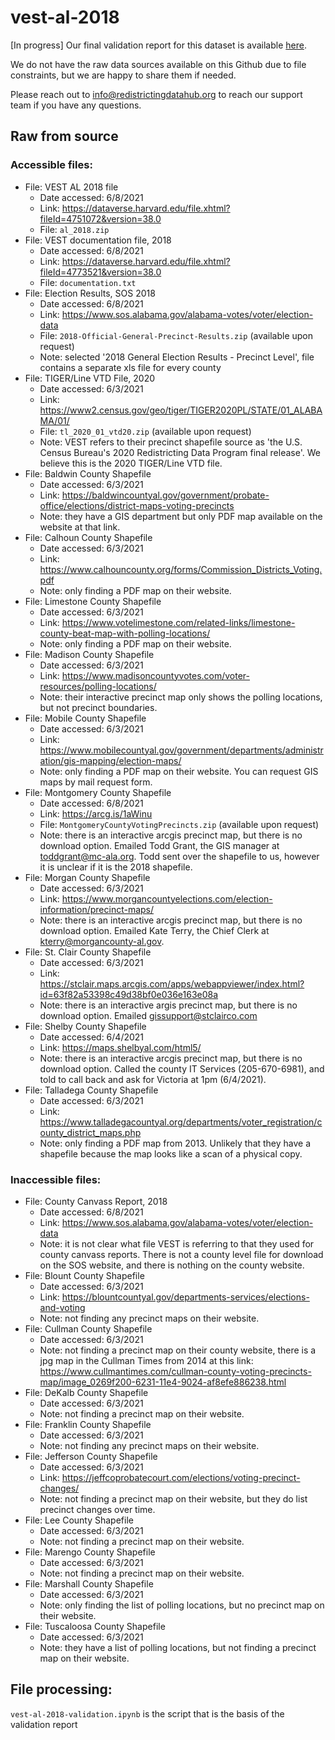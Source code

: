 # vest-al-2018

[In progress] Our final validation report for this dataset is available [here]().

We do not have the raw data sources available on this Github due to file constraints, but we are happy to share them if needed. 

Please reach out to info@redistrictingdatahub.org to reach our support team if you have any questions.

## Raw from source

### Accessible files:

- File: VEST AL 2018 file
   - Date accessed: 6/8/2021
   - Link: https://dataverse.harvard.edu/file.xhtml?fileId=4751072&version=38.0
   - File: `al_2018.zip`
- File: VEST documentation file, 2018
   - Date accessed: 6/8/2021
   - Link: https://dataverse.harvard.edu/file.xhtml?fileId=4773521&version=38.0
   - File: `documentation.txt`
- File: Election Results, SOS 2018
   - Date accessed: 6/8/2021
   - Link: https://www.sos.alabama.gov/alabama-votes/voter/election-data
   - File: `2018-Official-General-Precinct-Results.zip` (available upon request)
   - Note: selected '2018 General Election Results - Precinct Level', file contains a separate xls file for every county
- File: TIGER/Line VTD File, 2020 
   - Date accessed: 6/3/2021
   - Link: https://www2.census.gov/geo/tiger/TIGER2020PL/STATE/01_ALABAMA/01/
   - File: `tl_2020_01_vtd20.zip` (available upon request)
   - Note: VEST refers to their precinct shapefile source as 'the U.S. Census Bureau's 2020 Redistricting Data Program final release'. We believe this is the 2020 TIGER/Line VTD file. 
- File: Baldwin County Shapefile
   - Date accessed: 6/3/2021
   - Link: https://baldwincountyal.gov/government/probate-office/elections/district-maps-voting-precincts
   - Note: they have a GIS department but only PDF map available on the website at that link. 
- File: Calhoun County Shapefile
   - Date accessed: 6/3/2021
   - Link: https://www.calhouncounty.org/forms/Commission_Districts_Voting.pdf
   - Note: only finding a PDF map on their website. 
- File: Limestone County Shapefile
   - Date accessed: 6/3/2021
   - Link: https://www.votelimestone.com/related-links/limestone-county-beat-map-with-polling-locations/
   - Note: only finding a PDF map on their website. 
- File: Madison County Shapefile
   - Date accessed: 6/3/2021
   - Link: https://www.madisoncountyvotes.com/voter-resources/polling-locations/
   - Note: their interactive precinct map only shows the polling locations, but not precinct boundaries. 
- File: Mobile County Shapefile
   - Date accessed: 6/3/2021
   - Link: https://www.mobilecountyal.gov/government/departments/administration/gis-mapping/election-maps/
   - Note: only finding a PDF map on their website. You can request GIS maps by mail request form. 
- File: Montgomery County Shapefile
   - Date accessed: 6/8/2021
   - Link: https://arcg.is/1aWinu
   - File: `MontgomeryCountyVotingPrecincts.zip` (available upon request)
   - Note: there is an interactive arcgis precinct map, but there is no download option. Emailed Todd Grant, the GIS manager at toddgrant@mc-ala.org. Todd sent over the shapefile to us, however it is unclear if it is the 2018 shapefile. 
- File: Morgan County Shapefile
   - Date accessed: 6/3/2021
   - Link: https://www.morgancountyelections.com/election-information/precinct-maps/
   - Note: there is an interactive arcgis precinct map, but there is no download option. Emailed Kate Terry, the Chief Clerk at kterry@morgancounty-al.gov. 
- File: St. Clair County Shapefile
   - Date accessed: 6/3/2021
   - Link: https://stclair.maps.arcgis.com/apps/webappviewer/index.html?id=63f82a53398c49d38bf0e036e163e08a
   - Note: there is an interactive argis precinct map, but there is no download option. Emailed gissupport@stclairco.com
- File: Shelby County Shapefile
   - Date accessed: 6/4/2021
   - Link: https://maps.shelbyal.com/html5/
   - Note: there is an interactive arcgis precinct map, but there is no download option. Called the county IT Services (205-670-6981), and told to call back and ask for Victoria at 1pm (6/4/2021). 
- File: Talladega County Shapefile
   - Date accessed: 6/3/2021
   - Link: https://www.talladegacountyal.org/departments/voter_registration/county_district_maps.php
   - Note: only finding a PDF map from 2013. Unlikely that they have a shapefile because the map looks like a scan of a physical copy. 
   
### Inaccessible files:

- File: County Canvass Report, 2018
   - Date accessed: 6/8/2021
   - Link: https://www.sos.alabama.gov/alabama-votes/voter/election-data
   - Note: it is not clear what file VEST is referring to that they used for county canvass reports. There is not a county level file for download on the SOS website, and there is nothing on the county website. 
- File: Blount County Shapefile
   - Date accessed: 6/3/2021
   - Link: https://blountcountyal.gov/departments-services/elections-and-voting
   - Note: not finding any precinct maps on their website. 
- File: Cullman County Shapefile
   - Date accessed: 6/3/2021
   - Note: not finding a precinct map on their county website, there is a jpg map in the Cullman Times from 2014 at this link: https://www.cullmantimes.com/cullman-county-voting-precincts-map/image_0269f200-6231-11e4-9024-af8efe886238.html
- File: DeKalb County Shapefile
   - Date accessed: 6/3/2021
   - Note: not finding a precinct map on their website. 
- File: Franklin County Shapefile
   - Date accessed: 6/3/2021
   - Note: not finding any precinct maps on their website. 
- File: Jefferson County Shapefile
   - Date accessed: 6/3/2021
   - Link: https://jeffcoprobatecourt.com/elections/voting-precinct-changes/
   - Note: not finding a precinct map on their website, but they do list precinct changes over time. 
- File: Lee County Shapefile
   - Date accessed: 6/3/2021
   - Note: not finding a precinct map on their website. 
- File: Marengo County Shapefile
   - Date accessed: 6/3/2021
   - Note: not finding a precinct map on their website. 
- File: Marshall County Shapefile
   - Date accessed: 6/3/2021
   - Note: only finding the list of polling locations, but no precinct map on their website. 
- File: Tuscaloosa County Shapefile
   - Date accessed: 6/3/2021
   - Note: they have a list of polling locations, but not finding a precinct map on their website. 

## File processing:

`vest-al-2018-validation.ipynb` is the script that is the basis of the validation report
